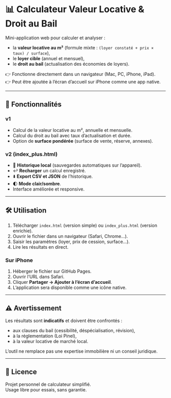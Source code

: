 # 📊 Calculateur Valeur Locative & Droit au Bail

Mini-application web pour calculer et analyser :
- la **valeur locative au m²** (formule mixte : `(loyer constaté + prix × taux) / surface`),
- le **loyer cible** (annuel et mensuel),
- le **droit au bail** (actualisation des économies de loyers).

👉 Fonctionne directement dans un navigateur (Mac, PC, iPhone, iPad).  
👉 Peut être ajoutée à l’écran d’accueil sur iPhone comme une app native.  

---

## 🚀 Fonctionnalités

### v1
- Calcul de la valeur locative au m², annuelle et mensuelle.
- Calcul du droit au bail avec taux d’actualisation et durée.
- Option de **surface pondérée** (surface de vente, réserve, annexes).

### v2 (index_plus.html)
- 📜 **Historique local** (sauvegardes automatiques sur l’appareil).
- ↩️ **Recharger** un calcul enregistré.
- ⬇️ **Export CSV et JSON** de l’historique.
- 🌓 **Mode clair/sombre**.
- Interface améliorée et responsive.

---

## 🛠️ Utilisation

1. Télécharger `index.html` (version simple) ou `index_plus.html` (version enrichie).
2. Ouvrir le fichier dans un navigateur (Safari, Chrome…).
3. Saisir les paramètres (loyer, prix de cession, surface…).
4. Lire les résultats en direct.

### Sur iPhone
1. Héberger le fichier sur GitHub Pages.  
2. Ouvrir l’URL dans Safari.  
3. Cliquer **Partager → Ajouter à l’écran d’accueil**.  
4. L’application sera disponible comme une icône native.

---

## ⚠️ Avertissement
Les résultats sont **indicatifs** et doivent être confrontés :
- aux clauses du bail (cessibilité, déspécialisation, révision),
- à la réglementation (Loi Pinel),
- à la valeur locative de marché local.  

L’outil ne remplace pas une expertise immobilière ni un conseil juridique.

---

## 📄 Licence
Projet personnel de calculateur simplifié.  
Usage libre pour essais, sans garantie.

